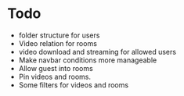 # Todo
- folder structure for users
- Video relation for rooms
- video download and streaming for allowed users
- Make navbar conditions more manageable    
- Allow guest into rooms
- Pin videos and rooms.
- Some filters for videos and rooms 